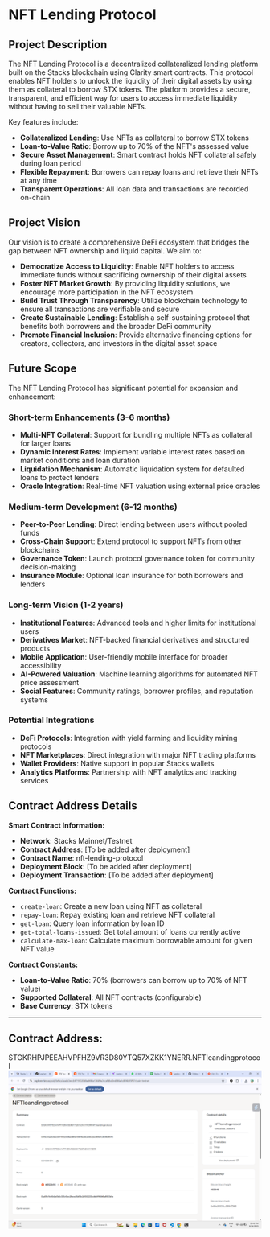 # NFT Lending Protocol

## Project Description

The NFT Lending Protocol is a decentralized collateralized lending platform built on the Stacks blockchain using Clarity smart contracts. This protocol enables NFT holders to unlock the liquidity of their digital assets by using them as collateral to borrow STX tokens. The platform provides a secure, transparent, and efficient way for users to access immediate liquidity without having to sell their valuable NFTs.

Key features include:
- **Collateralized Lending**: Use NFTs as collateral to borrow STX tokens
- **Loan-to-Value Ratio**: Borrow up to 70% of the NFT's assessed value
- **Secure Asset Management**: Smart contract holds NFT collateral safely during loan period
- **Flexible Repayment**: Borrowers can repay loans and retrieve their NFTs at any time
- **Transparent Operations**: All loan data and transactions are recorded on-chain

## Project Vision

Our vision is to create a comprehensive DeFi ecosystem that bridges the gap between NFT ownership and liquid capital. We aim to:

- **Democratize Access to Liquidity**: Enable NFT holders to access immediate funds without sacrificing ownership of their digital assets
- **Foster NFT Market Growth**: By providing liquidity solutions, we encourage more participation in the NFT ecosystem
- **Build Trust Through Transparency**: Utilize blockchain technology to ensure all transactions are verifiable and secure
- **Create Sustainable Lending**: Establish a self-sustaining protocol that benefits both borrowers and the broader DeFi community
- **Promote Financial Inclusion**: Provide alternative financing options for creators, collectors, and investors in the digital asset space

## Future Scope

The NFT Lending Protocol has significant potential for expansion and enhancement:

### Short-term Enhancements (3-6 months)
- **Multi-NFT Collateral**: Support for bundling multiple NFTs as collateral for larger loans
- **Dynamic Interest Rates**: Implement variable interest rates based on market conditions and loan duration
- **Liquidation Mechanism**: Automatic liquidation system for defaulted loans to protect lenders
- **Oracle Integration**: Real-time NFT valuation using external price oracles

### Medium-term Development (6-12 months)
- **Peer-to-Peer Lending**: Direct lending between users without pooled funds
- **Cross-Chain Support**: Extend protocol to support NFTs from other blockchains
- **Governance Token**: Launch protocol governance token for community decision-making
- **Insurance Module**: Optional loan insurance for both borrowers and lenders

### Long-term Vision (1-2 years)
- **Institutional Features**: Advanced tools and higher limits for institutional users
- **Derivatives Market**: NFT-backed financial derivatives and structured products
- **Mobile Application**: User-friendly mobile interface for broader accessibility
- **AI-Powered Valuation**: Machine learning algorithms for automated NFT price assessment
- **Social Features**: Community ratings, borrower profiles, and reputation systems

### Potential Integrations
- **DeFi Protocols**: Integration with yield farming and liquidity mining protocols
- **NFT Marketplaces**: Direct integration with major NFT trading platforms
- **Wallet Providers**: Native support in popular Stacks wallets
- **Analytics Platforms**: Partnership with NFT analytics and tracking services

## Contract Address Details

**Smart Contract Information:**
- **Network**: Stacks Mainnet/Testnet
- **Contract Address**: [To be added after deployment]
- **Contract Name**: nft-lending-protocol
- **Deployment Block**: [To be added after deployment]
- **Deployment Transaction**: [To be added after deployment]

**Contract Functions:**
- `create-loan`: Create a new loan using NFT as collateral
- `repay-loan`: Repay existing loan and retrieve NFT collateral
- `get-loan`: Query loan information by loan ID
- `get-total-loans-issued`: Get total amount of loans currently active
- `calculate-max-loan`: Calculate maximum borrowable amount for given NFT value

**Contract Constants:**
- **Loan-to-Value Ratio**: 70% (borrowers can borrow up to 70% of NFT value)
- **Supported Collateral**: All NFT contracts (configurable)
- **Base Currency**: STX tokens

---

## Contract Address: 

STGKRHPJPEEAHVPFHZ9VR3D80YTQ57XZKK1YNERR.NFTleandingprotocol
![alt text](image.png)
